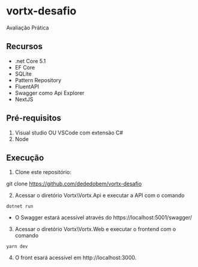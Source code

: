 # vortx-desafio

Avaliação Prática

## Recursos
- .net Core 5.1
- EF Core
- SQLite
- Pattern Repository
- FluentAPI
- Swagger como Api Explorer
- NextJS


## Pré-requisitos

1. Visual studio OU VSCode com extensão C#
2. Node


## Execução

1. Clone este repositório:

  
  git clone https://github.com/dededobem/vortx-desafio
  


2. Acessar o diretório Vortx\Vortx.Api e executar a API com o comando 
  
  ```
  dotnet run
  ```
  
     
- O Swagger estará acessível através do https://localhost:5001/swagger/


3. Acessar o diretório Vortx\Vortx.Web e executar o frontend com o comando
  
  ```
  yarn dev
  ```
  
  

4. O front esará acessível em http://localhost:3000.
